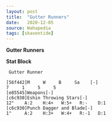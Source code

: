 ```yaml
---
layout: post
title:  "Gutter Runners"
date:   2020-12-05
source: Wahapedia
tags: [skaventide]
---
```


**Gutter Runners**

**Stat Block**
```
 Gutter Runner
```

```
[56f442]M     W     B     Sa    [-]
7     1     5     5     
[e85545]Weapons[-]
[c6c930]Eshin Throwing Stars[-]
12"    A:2    H:4+   W:5+   R:-    D:1   
[c6c930]Punch Dagger and Blade[-]
1"     A:2    H:3+   W:4+   R:-1   D:1   
```


